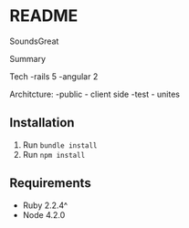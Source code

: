 # README

SoundsGreat

Summary


Tech
-rails 5
-angular 2

Architcture: 
 -public - client side
 -test - unites
 

## Installation
 1. Run `bundle install`
 2. Run `npm install`

## Requirements
 - Ruby 2.2.4^
 - Node 4.2.0
